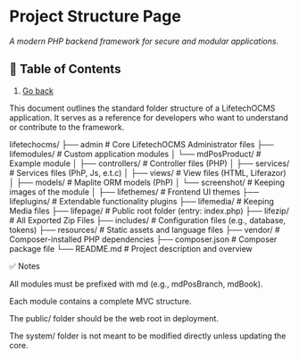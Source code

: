 # Project Structure Page 
_A modern PHP backend framework for secure and modular applications._

## 📖 Table of Contents  
1. [Go back](readme.md) 

This document outlines the standard folder structure of a LifetechOCMS application. It serves as a reference for developers who want to understand or contribute to the framework.

lifetechocms/
├── admin                # Core LifetechOCMS Administrator files
├── lifemodules/         # Custom application modules
│   └── mdPosProduct/    # Example module
│       ├── controllers/ # Controller files (PHP)
│       ├── services/    # Services files (PhP, Js, e.t.c)
│       ├── views/       # View files (HTML, Liferazor)
│       ├── models/      # Maplite ORM models (PhP)
│       └── screenshot/  # Keeping images of the module
│
├── lifethemes/          # Frontend UI themes
├── lifeplugins/         # Extendable functionality plugins
├── lifemedia/           # Keeping Media files
├── lifepage/            # Public root folder (entry: index.php)
├── lifezip/             # All Exported Zip Files
├── includes/            # Configuration files (e.g., database, tokens)
├── resources/           # Static assets and language files
├── vendor/              # Composer-installed PHP dependencies
├── composer.json        # Composer package file
└── README.md            # Project description and overview

✅ Notes

All modules must be prefixed with md (e.g., mdPosBranch, mdBook).

Each module contains a complete MVC structure.

The public/ folder should be the web root in deployment.

The system/ folder is not meant to be modified directly unless updating the core.